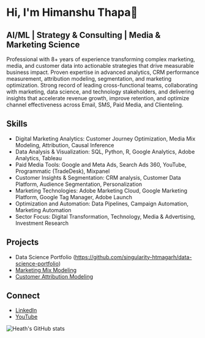 # Hi, I'm Himanshu Thapa👋

## AI/ML | Strategy & Consulting | Media & Marketing Science
Professional with 8+ years of experience transforming complex marketing, media, and customer data into actionable strategies that drive measurable business impact. Proven expertise in advanced analytics, CRM performance measurement, attribution modeling, segmentation, and marketing optimization. Strong record of leading cross-functional teams, collaborating with marketing, data science, and technology stakeholders, and delivering insights that accelerate revenue growth, improve retention, and optimize channel effectiveness across Email, SMS, Paid Media, and Clienteling.

## Skills
- Digital Marketing Analytics: Customer Journey Optimization, Media Mix Modeling, Attribution, Causal Inference
- Data Analysis & Visualization: SQL, Python, R, Google Analytics, Adobe Analytics, Tableau
- Paid Media Tools: Google and Meta Ads, Search Ads 360, YouTube, Programmatic (TradeDesk), Mixpanel
- Customer Insights & Segmentation: CRM analysis, Customer Data Platform, Audience Segmentation, Personalization
- Marketing Technologies: Adobe Marketing Cloud, Google Marketing Platform, Google Tag Manager, Adobe Launch
- Optimization and Automation: Data Pipelines, Campaign Automation, Marketing Automation
- Sector Focus: Digital Transformation, Technology, Media & Advertising, Investment Research 

## Projects
- Data Science Portfolio (https://github.com/singularity-htmagarh/data-science-portfolio)
- [Marketing Mix Modeling](https://github.com/singularity-htmagarh/marketing-mix-modeling)
- [Customer Attribution Modeling](https://github.com/singularity-htmagarh/attribution_modeling)

## Connect
- [LinkedIn](https://linkedin.com/in/HeathThapa)
- [YouTube](https://www.youtube.com/@HeathThapa)

![Heath's GitHub stats](https://github-readme-stats.vercel.app/api?username=HeathThapa&show_icons=true)

<!--
**singularity-htmagarh/singularity-htmagarh** is a ✨ _special_ ✨ repository because its `README.md` (this file) appears on your GitHub profile.

Here are some ideas to get you started:

- 🔭 I’m currently working on ...
- 🌱 I’m currently learning ...
- 👯 I’m looking to collaborate on ...
- 🤔 I’m looking for help with ...
- 💬 Ask me about ...
- 📫 How to reach me: ...
- 😄 Pronouns: ...
- ⚡ Fun fact: ...
-->
